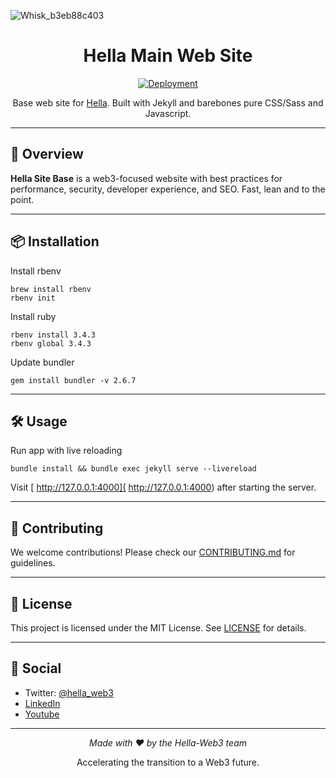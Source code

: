 
![Whisk_b3eb88c403](https://github.com/user-attachments/assets/ebea4ee4-8fd4-4d52-ba94-8004a2e12581)

<div align="center">

# Hella Main Web Site 

[![Deployment](https://github.com/anataliocs/hella-site-base/actions/workflows/jekyll.yml/badge.svg)](https://github.com/anataliocs/hella-site-base/actions/workflows/jekyll.yml)

Base web site for [Hella](https://www.hella.website/).  Built with Jekyll and barebones pure CSS/Sass and Javascript.

</div>

---

## 🚀 Overview

**Hella Site Base** is a web3-focused website with best practices for performance, security, developer experience, and SEO.  Fast, lean and to the point.

---

## 📦 Installation

Install rbenv
```terminaloutput
brew install rbenv
rbenv init
```

Install ruby
```terminaloutput
rbenv install 3.4.3
rbenv global 3.4.3
```

Update bundler
```terminaloutput
gem install bundler -v 2.6.7
```

---

## 🛠️ Usage

Run app with live reloading
```
bundle install && bundle exec jekyll serve --livereload
``` 

Visit [ http://127.0.0.1:4000]( http://127.0.0.1:4000) after starting the server.

---

## 🤝 Contributing

We welcome contributions! Please check our [CONTRIBUTING.md](CONTRIBUTING.md) for guidelines.

---

## 📄 License

This project is licensed under the MIT License. See [LICENSE](LICENSE) for details.

---

## 💬 Social

- Twitter: [@hella_web3](https://twitter.com/hella_web3)
- [LinkedIn](https://www.linkedin.com/company/hella-web3)
- [Youtube](https://www.youtube.com/@hella-web3)

---

<div align="center">

_Made with ❤️ by the Hella-Web3 team_

Accelerating the transition to a Web3 future.

</div>
